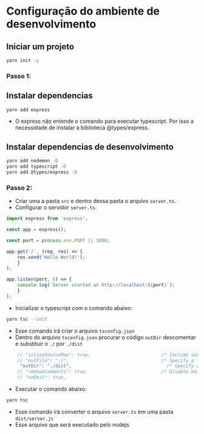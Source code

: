 # Configuração do ambiente de desenvolvimento

## Iniciar um projeto
```bash
yarn init -y
```
### Passo 1:
## Instalar dependencias
```bash
yarn add express
```
- O express não entende o comando para executar typescript. Por isso a necessidade de instalar a biblioteca @types/express.
## Instalar dependencias de desenvolvimento
```bash
yarn add nodemon -D
yarn add typescript -D
yarn add @types/express -D
```
### Passo 2:
- Criar uma a pasta `src` e dentro dessa pasta o arquivo `server.ts`.
- Configurar o servidor `server.ts`.
```ts
import express from 'express';

const app = express();

const port = process.env.PORT || 3000;

app.get('/', (req, res) => {
    res.send('Hello World!');
    }
);

app.listen(port, () => {
    console.log(`Server started at http://localhost:${port}`);
    }
);
```
- Inicializar o typescript com o comando abaixo:
```bash
yarn tsc --init
```
- Esse comando irá criar o arquivo `tsconfig.json`
- Dentro do arquivo `tsconfig.json` procurar o código `outDir` descomentar e substituir o `./` por `./dist`
```ts
    // "inlineSourceMap": true,                          /* Include sourcemap files inside the emitted JavaScript. */
    // "outFile": "./",                                  /* Specify a file that bundles all outputs into one JavaScript file. If 'declaration' is true, also designates a file that bundles all .d.ts output. */
     "outDir": "./dist",                                   /* Specify an output folder for all emitted files. */
    // "removeComments": true,                           /* Disable emitting comments. */
    // "noEmit": true, 
```
- Executar o comando abaixo:
```bash
yarn tsc
```
- Esse comando irá converter o arquivo `server.ts` em uma pasta `dist/server.js`
- Esse arquivo que será executado pelo nodejs